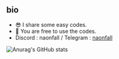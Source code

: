 ## bio

* 😎 I share some easy codes.
* 🥰 You are free to use the codes.
* Discord : naonfall / Telegram : [naonfall](https://t.me/naonfall)

![Anurag's GitHub stats](https://github-readme-stats.vercel.app/api?username=Lychee4321&show_icons=true&theme=radical)
